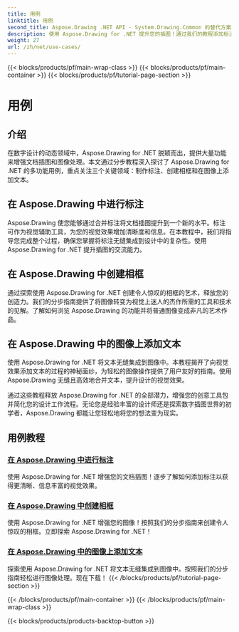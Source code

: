 ```yaml
---
title: 用例
linktitle: 用例
second_title: Aspose.Drawing .NET API - System.Drawing.Common 的替代方案
description: 使用 Aspose.Drawing for .NET 提升您的插图！通过我们的教程添加标注、创建令人惊叹的框架并将文本无缝集成到图像中。
weight: 27
url: /zh/net/use-cases/
---
```


{{< blocks/products/pf/main-wrap-class >}}
{{< blocks/products/pf/main-container >}}
{{< blocks/products/pf/tutorial-page-section >}}

# 用例

## 介绍

在数字设计的动态领域中，Aspose.Drawing for .NET 脱颖而出，提供大量功能来增强文档插图和图像处理。本文通过分步教程深入探讨了 Aspose.Drawing for .NET 的多功能用例，重点关注三个关键领域：制作标注、创建相框和在图像上添加文本。

## 在 Aspose.Drawing 中进行标注

Aspose.Drawing 使您能够通过合并标注将文档插图提升到一个新的水平。标注可作为视觉辅助工具，为您的视觉效果增加清晰度和信息。在本教程中，我们将指导您完成整个过程，确保您掌握将标注无缝集成到设计中的复杂性。使用 Aspose.Drawing for .NET 提升插图的交流能力。

## 在 Aspose.Drawing 中创建相框

通过探索使用 Aspose.Drawing for .NET 创建令人惊叹的相框的艺术，释放您的创造力。我们的分步指南提供了将图像转变为视觉上迷人的杰作所需的工具和技术的见解。了解如何浏览 Aspose.Drawing 的功能并将普通图像变成非凡的艺术作品。

## 在 Aspose.Drawing 中的图像上添加文本

使用 Aspose.Drawing for .NET 将文本无缝集成到图像中。本教程揭开了向视觉效果添加文本的过程的神秘面纱，为轻松的图像操作提供了用户友好的指南。使用 Aspose.Drawing 无缝且高效地合并文本，提升设计的视觉效果。

通过这些教程释放 Aspose.Drawing for .NET 的全部潜力，增强您的创意工具包并简化您的设计工作流程。无论您是经验丰富的设计师还是探索数字插图世界的初学者，Aspose.Drawing 都能让您轻松地将您的想法变为现实。

## 用例教程
### [在 Aspose.Drawing 中进行标注](./make-callout/)
使用 Aspose.Drawing for .NET 增强您的文档插图！逐步了解如何添加标注以获得更清晰、信息丰富的视觉效果。
### [在 Aspose.Drawing 中创建相框](./photo-frame/)
使用 Aspose.Drawing for .NET 增强您的图像！按照我们的分步指南来创建令人惊叹的相框。立即探索 Aspose.Drawing for .NET！
### [在 Aspose.Drawing 中的图像上添加文本](./text-on-image/)
探索使用 Aspose.Drawing for .NET 将文本无缝集成到图像中。按照我们的分步指南轻松进行图像处理。现在下载！
{{< /blocks/products/pf/tutorial-page-section >}}

{{< /blocks/products/pf/main-container >}}
{{< /blocks/products/pf/main-wrap-class >}}

{{< blocks/products/products-backtop-button >}}
